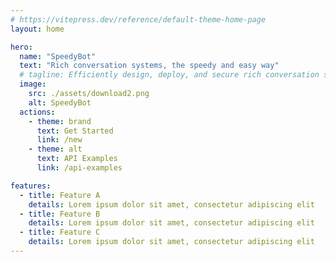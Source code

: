 ```yaml
---
# https://vitepress.dev/reference/default-theme-home-page
layout: home

hero:
  name: "SpeedyBot"
  text: "Rich conversation systems, the speedy and easy way"
  # tagline: Efficiently design, deploy, and secure rich conversation systems in enterprises and large teams
  image:
    src: ./assets/download2.png
    alt: SpeedyBot
  actions:
    - theme: brand
      text: Get Started
      link: /new
    - theme: alt
      text: API Examples
      link: /api-examples

features:
  - title: Feature A
    details: Lorem ipsum dolor sit amet, consectetur adipiscing elit
  - title: Feature B
    details: Lorem ipsum dolor sit amet, consectetur adipiscing elit
  - title: Feature C
    details: Lorem ipsum dolor sit amet, consectetur adipiscing elit
---
```

